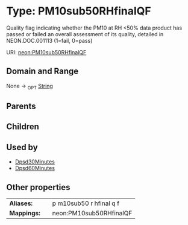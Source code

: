 
# Type: PM10sub50RHfinalQF


Quality flag indicating whether the PM10 at RH <50% data product has passed or failed an overall assessment of its quality, detailed in NEON.DOC.001113 (1=fail, 0=pass)

URI: [neon:PM10sub50RHfinalQF](https://data.neonscience.org/PM10sub50RHfinalQF)


## Domain and Range

None ->  <sub>OPT</sub> [String](types/String.md)

## Parents


## Children


## Used by

 * [Dpsd30Minutes](Dpsd30Minutes.md)
 * [Dpsd60Minutes](Dpsd60Minutes.md)

## Other properties

|  |  |  |
| --- | --- | --- |
| **Aliases:** | | p m10sub50 r hfinal q f |
| **Mappings:** | | neon:PM10sub50RHfinalQF |

